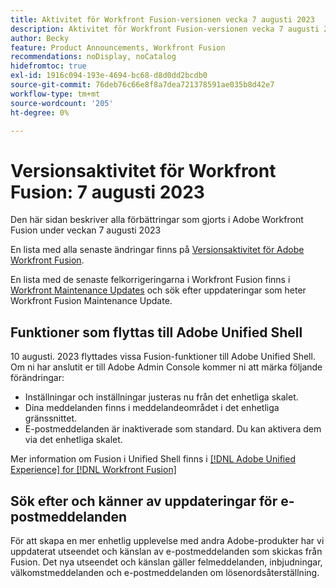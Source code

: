 ```yaml
---
title: Aktivitet för Workfront Fusion-versionen vecka 7 augusti 2023
description: Aktivitet för Workfront Fusion-versionen vecka 7 augusti 2023
author: Becky
feature: Product Announcements, Workfront Fusion
recommendations: noDisplay, noCatalog
hidefromtoc: true
exl-id: 1916c094-193e-4694-bc68-d8d0dd2bcdb0
source-git-commit: 76deb76c66e8f8a7dea721378591ae035b8d42e7
workflow-type: tm+mt
source-wordcount: '205'
ht-degree: 0%

---
```


# Versionsaktivitet för Workfront Fusion: 7 augusti 2023

Den här sidan beskriver alla förbättringar som gjorts i Adobe Workfront Fusion under veckan 7 augusti 2023

En lista med alla senaste ändringar finns på [Versionsaktivitet för Adobe Workfront Fusion](../../../product-announcements/product-releases/fusion-release-activity/fusion-release-activity.md).

En lista med de senaste felkorrigeringarna i Workfront Fusion finns i [Workfront Maintenance Updates](https://experienceleague.adobe.com/docs/workfront-known-issues/releases/current-updates.html) och sök efter uppdateringar som heter Workfront Fusion Maintenance Update.

## Funktioner som flyttas till Adobe Unified Shell

10 augusti. 2023 flyttades vissa Fusion-funktioner till Adobe Unified Shell. Om ni har anslutit er till Adobe Admin Console kommer ni att märka följande förändringar:

* Inställningar och inställningar justeras nu från det enhetliga skalet.
* Dina meddelanden finns i meddelandeområdet i det enhetliga gränssnittet.
* E-postmeddelanden är inaktiverade som standard. Du kan aktivera dem via det enhetliga skalet.

Mer information om Fusion i Unified Shell finns i [[!DNL Adobe Unified Experience] for [!DNL Workfront Fusion]](/help/quicksilver/workfront-fusion/fusion-in-admin-console/fusion-unified-experience.md)


## Sök efter och känner av uppdateringar för e-postmeddelanden

För att skapa en mer enhetlig upplevelse med andra Adobe-produkter har vi uppdaterat utseendet och känslan av e-postmeddelanden som skickas från Fusion. Det nya utseendet och känslan gäller felmeddelanden, inbjudningar, välkomstmeddelanden och e-postmeddelanden om lösenordsåterställning.
